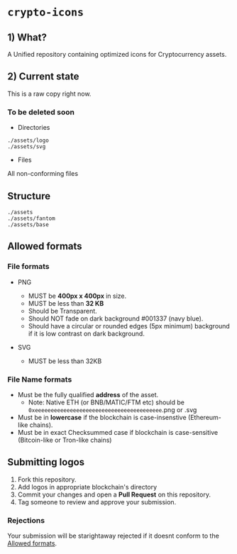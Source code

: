 # `crypto-icons`

## 1) What?

A Unified repository containing optimized icons for Cryptocurrency assets.

## 2) Current state
This is a raw copy right now.

### To be deleted soon

- Directories
```
./assets/logo
./assets/svg
```
- Files

All non-conforming files

## Structure


```
./assets
./assets/fantom
./assets/base
```

## Allowed formats

### File formats
- PNG
  - MUST be **400px x 400px** in size.
  - MUST be less than **32 KB**
  - Should be Transparent.
  - Should NOT fade on dark background #001337 (navy blue).
  - Should have a circular or rounded edges (5px minimum) background if it is low contrast on dark background.

- SVG
  - MUST be less than 32KB
  
### File Name formats
- Must be the fully qualified **address** of the asset.
  - Note: Native ETH (or BNB/MATIC/FTM etc) should be `0xeeeeeeeeeeeeeeeeeeeeeeeeeeeeeeeeeeeeeeee`.png or .svg
- Must be in **lowercase** if the blockchain is case-insenstive (Ethereum-like chains).
- Must be in exact Checksummed case if blockchain is case-sensitive (Bitcoin-like or Tron-like chains)

## Submitting logos
1. Fork this repository.
2. Add logos in appropriate blockchain's directory
3. Commit your changes and open a **Pull Request** on this repository.
4. Tag someone to review and approve your submission.

### Rejections
Your submission will be starightaway rejected if it doesnt conform to the [Allowed formats](#Allowed-formats).